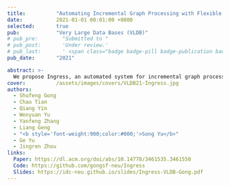 ```yaml
---
title:          "Automating Incremental Graph Processing with Flexible Memoization"
date:           2021-01-01 00:01:00 +0800
selected:       true
pub:            "Very Large Data Bases (VLDB)"
# pub_pre:        "Submitted to "
# pub_post:       'Under review.'
# pub_last:       ' <span class="badge badge-pill badge-publication badge-success">Spotlight</span>'
pub_date:       "2021"

abstract: >-
  We propose Ingress, an automated system for incremental graph processing. Ingress is able to incrementalize batch vertex-centric algorithms into their incremental counterparts as a whole, without the need of redesigned logic or data structures from users. Underlying Ingress is an automated incrementalization framework equipped with four different memoization policies, to support all kinds of vertex-centric computations with optimized memory utilization. We identify sufficient conditions for the applicability of these policies. Ingress chooses the best-fit policy for a given algorithm automatically by verifying these conditions. 
cover:          /assets/images/covers/VLDB21-Ingress.jpg
authors:
  - Shufeng Gong
  - Chao Tian
  - Qiang Yin
  - Wenyuan Yu
  - Yanfeng Zhang
  - Liang Geng
  - "<b style='font-weight:900;color:#000;'>Song Yu</b>"
  - Ge Yu
  - Jingren Zhou
links:
  Paper: https://dl.acm.org/doi/abs/10.14778/3461535.3461550
  Code: https://github.com/gongsf-neu/Ingress
  Slides: https://idc-neu.github.io/slides/Ingress-VLDB-Gong.pdf
---
```





